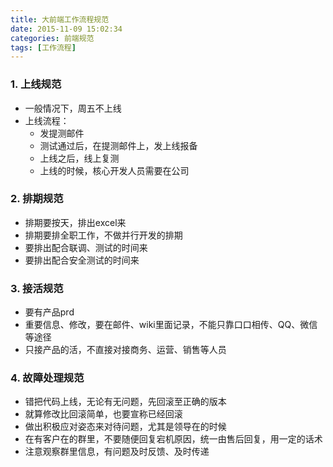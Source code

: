 ```yaml
---
title: 大前端工作流程规范
date: 2015-11-09 15:02:34
categories: 前端规范
tags: [工作流程]
---
```



### 1. 上线规范
* 一般情况下，周五不上线
* 上线流程：
	* 发提测邮件
	* 测试通过后，在提测邮件上，发上线报备
	* 上线之后，线上复测
	* 上线的时候，核心开发人员需要在公司

### 2. 排期规范
* 排期要按天，排出excel来
* 排期要排全职工作，不做并行开发的排期
* 要排出配合联调、测试的时间来
* 要排出配合安全测试的时间来

### 3. 接活规范
* 要有产品prd
* 重要信息、修改，要在邮件、wiki里面记录，不能只靠口口相传、QQ、微信等途径
* 只接产品的活，不直接对接商务、运营、销售等人员

### 4. 故障处理规范
* 错把代码上线，无论有无问题，先回滚至正确的版本
* 就算修改比回滚简单，也要宣称已经回滚
* 做出积极应对姿态来对待问题，尤其是领导在的时候
* 在有客户在的群里，不要随便回复宕机原因，统一由售后回复，用一定的话术
* 注意观察群里信息，有问题及时反馈、及时传递